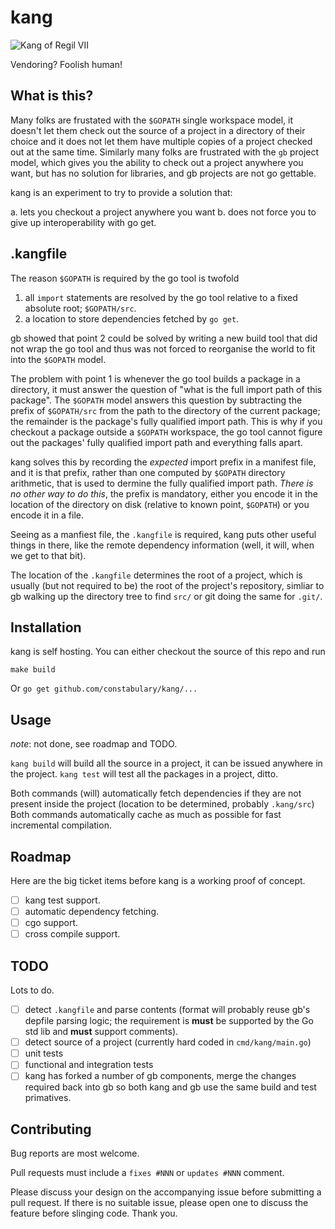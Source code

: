 # kang
![Kang of Regil VII](https://static.simpsonswiki.com/images/7/78/Kang.png)

Vendoring? Foolish human!

## What is this?

Many folks are frustated with the `$GOPATH` single workspace model, it doesn't let them check out the source of a project in a directory of their choice and it does not let them have multiple copies of a project checked out at the same time.
Similarly many folks are frustrated with the `gb` project model, which gives you the ability to check out a project anywhere you want, but has no solution for libraries, and gb projects are not go gettable.

kang is an experiment to try to provide a solution that:

a. lets you checkout a project anywhere you want
b. does not force you to give up interoperability with go get.

## .kangfile

The reason `$GOPATH` is required by the go tool is twofold

1. all `import` statements are resolved by the go tool relative to a fixed absolute root; `$GOPATH/src`.
2. a location to store dependencies fetched by `go get`.

gb showed that point 2 could be solved by writing a new build tool that did not wrap the go tool and thus was not forced to reorganise the world to fit into the `$GOPATH` model.

The problem with point 1 is whenever the go tool builds a package in a directory, it must answer the question of "what is the full import path of this package".
The `$GOPATH` model answers this question by subtracting the prefix of `$GOPATH/src` from the path to the directory of the current package; the remainder is the package's fully qualified import path.
This is why if you checkout a package outside a `$GOPATH` workspace, the go tool cannot figure out the packages' fully qualified import path and everything falls apart.

kang solves this by recording the _expected_ import prefix in a manifest file, and it is that prefix, rather than one computed by `$GOPATH` directory arithmetic, that is used to dermine the fully qualified import path.
_There is no other way to do this_, the prefix is mandatory, either you encode it in the location of the directory on disk (relative to known point, `$GOPATH`) or you encode it in a file.

Seeing as a manfiest file, the `.kangfile` is required, kang puts other useful things in there, like the remote dependency information (well, it will, when we get to that bit).

The location of the `.kangfile` determines the root of a project, which is usually (but not required to be) the root of the project's repository, simliar to gb walking up the directory tree to find `src/` or git doing the same for `.git/`. 

## Installation

kang is self hosting.
You can either checkout the source of this repo and run

    make build

Or `go get github.com/constabulary/kang/...`

## Usage

_note_: not done, see roadmap and TODO.

`kang build` will build all the source in a project, it can be issued anywhere in the project.
`kang test` will test all the packages in a project, ditto.

Both commands (will) automatically fetch dependencies if they are not present inside the project (location to be determined, probably `.kang/src`)
Both commands automatically cache as much as possible for fast incremental compilation.

## Roadmap

Here are the big ticket items before kang is a working proof of concept.

- [ ] kang test support.
- [ ] automatic dependency fetching.
- [ ] cgo support.
- [ ] cross compile support.

## TODO

Lots to do.

- [ ] detect `.kangfile` and parse contents (format will probably reuse gb's depfile parsing logic; the requirement is **must** be supported by the Go std lib and **must** support comments).
- [ ] detect source of a project (currently hard coded in `cmd/kang/main.go`)
- [ ] unit tests
- [ ] functional and integration tests
- [ ] kang has forked a number of gb components, merge the changes required back into gb so both kang and gb use the same build and test primatives.

## Contributing

Bug reports are most welcome.

Pull requests must include a `fixes #NNN` or `updates #NNN` comment. 

Please discuss your design on the accompanying issue before submitting a pull request. If there is no suitable issue, please open one to discuss the feature before slinging code. Thank you.

